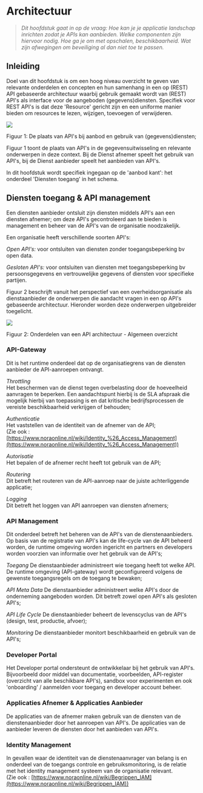 
# Architectuur

>   *Dit hoofdstuk gaat in op de vraag: Hoe kan je je applicatie landschap
>   inrichten zodat je APIs kan aanbieden. Welke componenten zijn hiervoor
>   nodig. Hoe ga je om met opschalen, beschikbaarheid. Wat zijn afwegingen om
>   beveiliging al dan niet toe te passen.*



## Inleiding

Doel van dit hoofdstuk is om een hoog niveau overzicht te geven van relevante onderdelen en concepten en hun samenhang in een op
(REST) API gebaseerde architectuur waarbij gebruik gemaakt wordt van (REST) API's als interface voor de aangeboden (gegevens)diensten. 
Specifiek voor REST API's is dat deze 'Resource' gericht zijn en een uniforme manier bieden om resources te lezen, wijzigen, toevoegen
of verwijderen.

![](media/clip02.png)

Figuur 1: De plaats van API's bij aanbod en gebruik van (gegevens)diensten;

Figuur 1 toont de plaats van API's in de gegevensuitwisseling en relevante onderwerpen in deze context. Bij de Dienst afnemer speelt 
het gebruik van API's,  bij de Dienst aanbieder speelt het aanbieden van API's.

In dit hoofdstuk wordt specifiek ingegaan op de 'aanbod kant': het onderdeel 'Diensten toegang' in het schema.

## Diensten toegang & API management

Een diensten aanbieder ontsluit zijn diensten middels API's aan een diensten afnemer; om deze API's gecontroleerd aan te bieden 
is management en beheer van de API's van de organisatie noodzakelijk.

Een organisatie heeft verschillende soorten API's:

_Open API's:_ voor ontsluiten van diensten zonder toegangsbeperking bv open data.

_Gesloten API's:_ voor ontsluiten van diensten met toegangsbeperking bv persoonsgegevens en vertrouwelijke gegevens of diensten voor specifieke partijen.

  
Figuur 2 beschrijft vanuit het perspectief van een overheidsorganisatie als dienstaanbieder de onderwerpen die aandacht vragen in een op API's gebaseerde architectuur. Hieronder worden deze onderwerpen uitgebreider toegelicht.

![](media/clip04.png)

Figuur 2: Onderdelen van een API architectuur - Algemeen overzicht

### API-Gateway

Dit is het runtime onderdeel dat op de organisatiegrens van de diensten aanbieder de API-aanroepen ontvangt.

_Throttling_  
Het beschermen van de dienst tegen overbelasting door de hoeveelheid aanvragen te beperken. Een aandachtspunt hierbij is de SLA afspraak die mogelijk hierbij van toepassing is en dat kritische bedrijfsprocessen de vereiste beschikbaarheid verkrijgen of behouden;

_Authenticatie_  
Het vaststellen van de identiteit van de afnemer van de API;  
(Zie ook : [https://www.noraonline.nl/wiki/Identity_%26_Access_Management](https://www.noraonline.nl/wiki/Identity_%26_Access_Management))

_Autorisatie_  
Het bepalen of de afnemer recht heeft tot gebruik van de API;

_Routering_  
Dit betreft het routeren van de API-aanroep naar de juiste achterliggende applicatie;

_Logging_  
Dit betreft het loggen van API aanroepen van diensten afnemers;

### API Management

Dit onderdeel betreft het beheren van de API's van de dienstenaanbieders. Op basis van de registratie van API's kan de life-cycle van de API beheerd worden, de runtime omgeving worden ingericht en partners en developers worden voorzien van informatie over het gebruik van de API's;

_Toegang_
De dienstaanbieder administreert wie toegang heeft tot welke API. De runtime omgeving (API-gateway) wordt geconfigureerd volgens de gewenste toegangsregels om de toegang te bewaken;

_API Meta Data_
De dienstaanbieder administreert welke API's door de onderneming aangeboden worden. Dit betreft zowel open API's als gesloten API's;

_API Life Cycle_
De dienstaanbieder beheert de levenscyclus van de API's (design, test, productie, afvoer);

_Monitoring_
De dienstaanbieder monitort beschikbaarheid en gebruik van de API's;

### Developer Portal

Het Developer portal ondersteunt de ontwikkelaar bij het gebruik van API's. Bijvoorbeeld door middel van
documentatie, voorbeelden, API-register (overzicht van alle beschikbare API's), sandbox voor experimenten en ook 'onboarding' / aanmelden
voor toegang en developer account beheer.

### Applicaties Afnemer & Applicaties Aanbieder

De applicaties van de afnemer maken gebruik van de diensten van de dienstenaanbieder door het aanroepen 
van API's. De applicaties van de aanbieder leveren de diensten door het aanbieden van API's.

### Identity Management

In gevallen waar de identiteit van de dienstenaanvrager van belang is en onderdeel van de toegangs controle en gebruiksmonitoring, is de relatie met het identity management systeem van de organisatie relevant.  
(Zie ook : [https://www.noraonline.nl/wiki/Begrippen_IAM](https://www.noraonline.nl/wiki/Begrippen_IAM))
